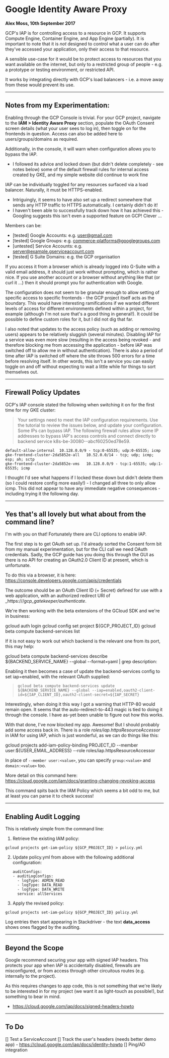 # Google Identity Aware Proxy

**Alex Moss, 10th September 2017**

GCP's IAP is for controlling access to a resource in GCP. It supports Compute Engine, Container Engine, and App Engine (partially). It is important to note that it is _not_ designed to control what a user can do after they've accessed your application, only their access to that resource.

A sensible use-case for it would be to protect access to resources that you want available on the internet, but only to a restricted group of people - e.g. a prototype or testing environment, or restricted API.

It works by integrating directly with GCP's load balancers - i.e. a move away from these would prevent its use.


---

## Notes from my Experimentation:

Enabling through the GCP Console is trivial. For your GCP project, navigate to the **IAM > Identity Aware Proxy** section, populate the OAuth Consent screen details (what your user sees to log in), then toggle on for the frontends in question. Access can also be added here to users/groups/domains as required.



Additionally, in the console, it will warn when configuration allows you to bypass the IAP.
- I followed its advice and locked down (but didn't delete completely - see notes below) some of the default firewall rules for internal access created by GKE, and my simple website did continue to work fine



IAP can be individually toggled for any resources surfaced via a load balancer. Naturally, it must be HTTPS-enabled.
- Intriguingly, it seems to have also set up a redirect somewhere that sends any HTTP traffic to HTTPS automatically. I certainly didn't do it!
- I haven't been able to successfully track down how it has achieved this - Googling suggests this isn't even a supported feature on GCP! Clever ...



Members can be:
- [tested] Google Accounts: e.g. user@gmail.com
- [tested] Google Groups: e.g. commerce-platforms@googlegroups.com
- [untested] Service Accounts: e.g. server@example.gserviceaccount.com
- [tested] G Suite Domains: e.g. the GCP organisation

If you access it from a browser which is already logged into G-Suite with a valid email address, it should just work without prompting, which is rather nice.
If you use another account or a browser without anything like that (or curl it ...) then it should prompt you for authentication with Google.



The configuration does not seem to be granular enough to allow setting of specific access to specific frontends - the GCP project itself acts as the boundary. This would have interesting ramifications if we wanted different levels of access for different environments defined within a project, for example (although I'm not sure that's a good thing in general!). It could be possible to define custom roles for it, but I did not dig that far.



I also noted that updates to the access policy (such as adding or removing users) appears to be relatively sluggish (several minutes). Disabling IAP for a service was even more slow (resulting in the access being revoked - and therefore blocking me from accessing the application - before IAP was switched off to allow me in without authentication). There is also a period of time after IAP is switched off where the site throws 500 errors for a time before resolving itself. In other words, this isn't a service you can easily toggle on and off without expecting to wait a little while for things to sort themselves out.


---

## Firewall Policy Updates

GCP's IAP console stated the following when switching it on for the first time for my GKE cluster:

  > Your settings need to meet the IAP configuration requirements. Use the tutorial to review the issues below, and update your configuration.
  > Some IPs can bypass IAP. The following firewall rules allow some IP addresses to bypass IAP's access controls and connect directly to backend service k8s-be-30080--abcf60250ed78e59.

    default-allow-internal	10.128.0.0/9 - tcp:0-65535; udp:0-65535; icmp
    gke-frontend-cluster-2da5852e-all	10.52.0.0/14 - tcp; udp; icmp; esp; ah; sctp
    gke-frontend-cluster-2da5852e-vms	10.128.0.0/9 - tcp:1-65535; udp:1-65535; icmp

I thought I'd see what happens if I locked these down but didn't delete them (so I could restore config more easily!) - I changed all three to only allow icmp. This did not appear to have any immediate negative consequences - including trying it the following day.


---

## Yes that's all lovely but what about from the command line?

I'm with you on that! Fortunately there are CLI options to enable IAP.



The first step is to get OAuth set up. I'd already sorted the Consent form bit from my manual experimentation, but for the CLI call we need OAuth credentials. Sadly, the GCP guide has you doing this through the GUI as there is no API for creating an OAuth2.0 Client ID at present, which is unfortunate.

To do this via a browser, it is here: https://console.developers.google.com/apis/credentials

The outcome should be an OAuth Client ID (+ Secret) defined for use with a web application, with an authorized redirect URI of _https://<ourURL>/_gcp_gatekeeper/authenticate_.



We're then working with the beta extensions of the GCloud SDK and we're in business:

  gcloud auth login
  gcloud config set project ${GCP_PROJECT_ID}
  gcloud beta compute backend-services list

If it is not easy to work out which backend is the relevant one from its port, this may help:

  gcloud beta compute backend-services describe ${BACKEND_SERVICE_NAME} --global --format=yaml | grep description:

Enabling it then becomes a case of update the backend-services config to set iap=enabled, with the relevant OAuth supplied:

  > `gcloud beta compute backend-services update ${BACKEND_SERVICE_NAME} --global --iap=enabled,oauth2-client-id=${IAP_CLIENT_ID},oauth2-client-secret=${IAP_SECRET}`

Interestingly, when doing it this way I got a warning that HTTP-80 would remain open. It seems that the auto-redirect-to-443 magic is tied to doing it through the console. I have as-yet been unable to figure out how this works.

With that done, I've now blocked my app. Awesome! But I should probably add some access back in. There is a role  _roles/iap.httpsResourceAccessor_ in IAM for using IAP, which is just wonderful, as we can do things like this:

  gcloud projects add-iam-policy-binding PROJECT_ID --member user:${USER_EMAIL_ADDRESS} --role roles/iap.httpsResourceAccessor

  In place of `--member user:<value>`, you can specify `group:<value>` and `domain:<value>` too.

  More detail on this command here: https://cloud.google.com/iam/docs/granting-changing-revoking-access

This command spits back the IAM Policy which seems a bit odd to me, but at least you can parse it to check success!


---

## Enabling Audit Logging

This is relatively simple from the command line:

  1. Retrieve the existing IAM policy:

    gcloud projects get-iam-policy ${GCP_PROJECT_ID} > policy.yml

  2. Update policy.yml from above with the following additional configuration:

      ```
      auditConfigs:
      - auditLogConfigs:
        - logType: ADMIN_READ
        - logType: DATA_READ
        - logType: DATA_WRITE
        service: allServices
      ```

  3. Apply the revised policy:

    gcloud projects set-iam-policy ${GCP_PROJECT_ID} policy.yml

Log entries then start appearing in Stackdriver - the text **data_access** shows ones flagged by the auditing.


---

## Beyond the Scope

Google recommend securing your app with signed IAP headers. This protects your app when IAP is accidentally disabled, firewalls are misconfigured, or from access through other circuitous routes (e.g. internally to the project).

As this requires changes to app code, this is not something that we're likely to be interested in for my project (we want it as light-touch as possible!), but something to bear in mind.
- https://cloud.google.com/iap/docs/signed-headers-howto


---

## To Do

[] Test a ServiceAccount
[] Track the user's headers (needs better demo app) - https://cloud.google.com/iap/docs/identity-howto
[] Ping/AD integration
